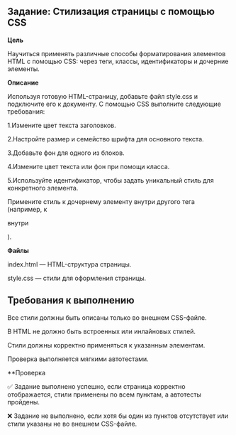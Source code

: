 ## Задание: Стилизация страницы с помощью CSS
**Цель**

Научиться применять различные способы форматирования элементов HTML с помощью CSS: через теги, классы, идентификаторы и дочерние элементы.

**Описание**

Используя готовую HTML-страницу, добавьте файл style.css и подключите его к документу.
С помощью CSS выполните следующие требования:

1.Измените цвет текста заголовков.

2.Настройте размер и семейство шрифта для основного текста.

3.Добавьте фон для одного из блоков.

4.Измените цвет текста или фон при помощи класса.

5.Используйте идентификатор, чтобы задать уникальный стиль для конкретного элемента.

Примените стиль к дочернему элементу внутри другого тега (например, к <p> внутри <div>).

**Файлы**

index.html — HTML-структура страницы.

style.css — стили для оформления страницы.

## Требования к выполнению

Все стили должны быть описаны только во внешнем CSS-файле.

В HTML не должно быть встроенных или инлайновых стилей.

Стили должны корректно применяться к указанным элементам.

Проверка выполняется мягкими автотестами.

**Проверка

✅ Задание выполнено успешно, если страница корректно отображается, стили применены по всем пунктам, а автотесты пройдены.

❌ Задание не выполнено, если хотя бы один из пунктов отсутствует или стили указаны не во внешнем CSS-файле.